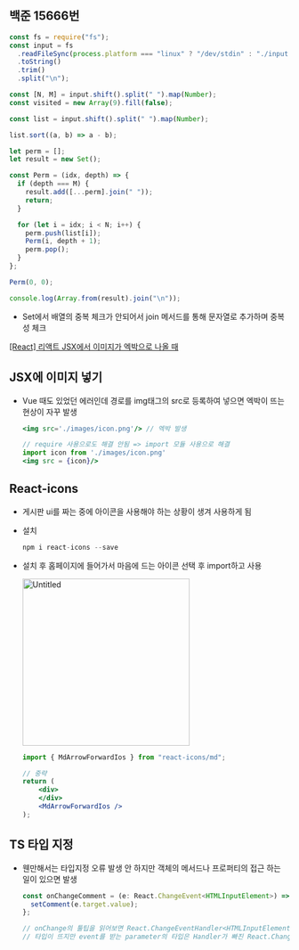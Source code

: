 ## 백준 15666번

```jsx
const fs = require("fs");
const input = fs
  .readFileSync(process.platform === "linux" ? "/dev/stdin" : "./input.txt")
  .toString()
  .trim()
  .split("\n");

const [N, M] = input.shift().split(" ").map(Number);
const visited = new Array(9).fill(false);

const list = input.shift().split(" ").map(Number);

list.sort((a, b) => a - b);

let perm = [];
let result = new Set();

const Perm = (idx, depth) => {
  if (depth === M) {
    result.add([...perm].join(" "));
    return;
  }

  for (let i = idx; i < N; i++) {
    perm.push(list[i]);
    Perm(i, depth + 1);
    perm.pop();
  }
};

Perm(0, 0);

console.log(Array.from(result).join("\n"));
```

- Set에서 배열의 중복 체크가 안되어서 join 메서드를 통해 문자열로 추가하며 중복성 체크

[[React] 리액트 JSX에서 이미지가 엑박으로 나올 때](https://gomgomkim.tistory.com/11)

## JSX에 이미지 넣기

- Vue 때도 있었던 에러인데 경로를 img태그의 src로 등록하여 넣으면 엑박이 뜨는 현상이 자꾸 발생
    
    ```jsx
    <img src='./images/icon.png'/> // 엑박 발생
    
    // require 사용으로도 해결 안됨 => import 모듈 사용으로 해결
    import icon from './images/icon.png'
    <img src = {icon}/>
    ```
    

## React-icons

- 게시판 ui를 짜는 중에 아이콘을 사용해야 하는 상황이 생겨 사용하게 됨
- 설치
    
    ```jsx
    npm i react-icons --save
    ```
    
- 설치 후 홈페이지에 들어가서 마음에 드는 아이콘 선택 후 import하고 사용
    
    <img width="300" alt="Untitled" src="https://github.com/sixprincesses/DevLog/assets/87738361/e436a727-903b-43a6-8647-58fba4e1ba13">
    
    ```jsx
    import { MdArrowForwardIos } from "react-icons/md";
    
    // 중략
    return (
    	<div>
    	</div>
    	<MdArrowForwardIos />
    );
    ```
    

## TS 타입 지정

- 웬만해서는 타입지정 오류 발생 안 하지만 객체의 메서드나 프로퍼티의 접근 하는 일이 있으면 발생
    
    ```jsx
    const onChangeComment = (e: React.ChangeEvent<HTMLInputElement>) => {
      setComment(e.target.value);
    };
    
    // onChange의 툴팁을 읽어보면 React.ChangeEventHandler<HTMLInputElement>라고
    // 타입이 뜨지만 event를 받는 parameter의 타입은 Handler가 빠진 React.ChangeEvent임에 주의
    ```
